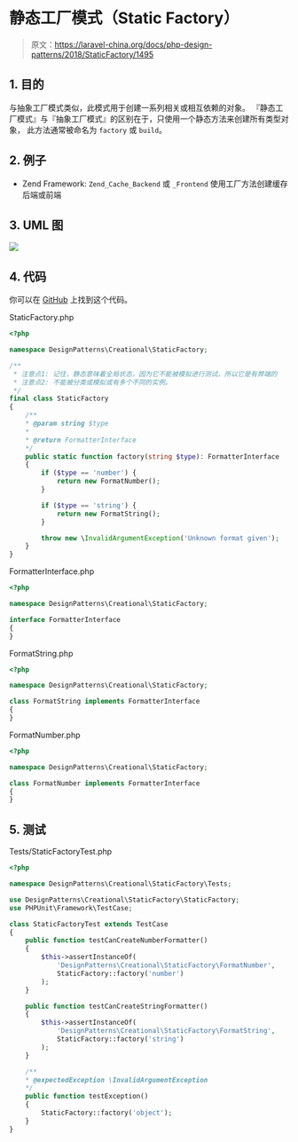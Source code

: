 # 静态工厂模式（Static Factory）

> 原文：https://laravel-china.org/docs/php-design-patterns/2018/StaticFactory/1495

## 1. 目的

与抽象工厂模式类似，此模式用于创建一系列相关或相互依赖的对象。 『静态工厂模式』与『抽象工厂模式』的区别在于，只使用一个静态方法来创建所有类型对象， 此方法通常被命名为 `factory` 或 `build`。

## 2. 例子

- Zend Framework: `Zend_Cache_Backend` 或 `_Frontend` 使用工厂方法创建缓存后端或前端

## 3. UML 图

![](https://lccdn.phphub.org/uploads/images/201803/19/1/wZFkQjM3UG.png)

## 4. 代码

你可以在 [GitHub](https://github.com/domnikl/DesignPatternsPHP/tree/master/Creational/StaticFactory) 上找到这个代码。

StaticFactory.php

```php
<?php

namespace DesignPatterns\Creational\StaticFactory;

/**
 * 注意点1: 记住，静态意味着全局状态，因为它不能被模拟进行测试，所以它是有弊端的
 * 注意点2: 不能被分类或模拟或有多个不同的实例。
 */
final class StaticFactory
{
    /**
    * @param string $type
    *
    * @return FormatterInterface
    */
    public static function factory(string $type): FormatterInterface
    {
        if ($type == 'number') {
            return new FormatNumber();
        }

        if ($type == 'string') {
            return new FormatString();
        }

        throw new \InvalidArgumentException('Unknown format given');
    }
}
```

FormatterInterface.php

```php
<?php

namespace DesignPatterns\Creational\StaticFactory;

interface FormatterInterface
{
}
```

FormatString.php

```php
<?php

namespace DesignPatterns\Creational\StaticFactory;

class FormatString implements FormatterInterface
{
}
```

FormatNumber.php

```php
<?php

namespace DesignPatterns\Creational\StaticFactory;

class FormatNumber implements FormatterInterface
{
}
```

## 5. 测试

Tests/StaticFactoryTest.php

```php
<?php

namespace DesignPatterns\Creational\StaticFactory\Tests;

use DesignPatterns\Creational\StaticFactory\StaticFactory;
use PHPUnit\Framework\TestCase;

class StaticFactoryTest extends TestCase
{
    public function testCanCreateNumberFormatter()
    {
        $this->assertInstanceOf(
            'DesignPatterns\Creational\StaticFactory\FormatNumber',
            StaticFactory::factory('number')
        );
    }

    public function testCanCreateStringFormatter()
    {
        $this->assertInstanceOf(
            'DesignPatterns\Creational\StaticFactory\FormatString',
            StaticFactory::factory('string')
        );
    }

    /**
    * @expectedException \InvalidArgumentException
    */
    public function testException()
    {
        StaticFactory::factory('object');
    }
}
```